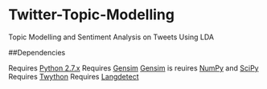 # Twitter-Topic-Modelling <br />
Topic Modelling and Sentiment Analysis on Tweets Using LDA  <br />

##Dependencies

Requires [Python 2.7.x]
Requires [Gensim]
[Gensim] is reuires [NumPy] and [SciPy]
Requires [Twython]
Requires [Langdetect]





[Python 2.7.x]:https://www.python.org/downloads/
[Gensim]:https://pypi.python.org/pypi/gensim
[Numpy]:http://www.scipy.org/install.html
[SciPy]:http://www.scipy.org/install.html
[langdetect]:https://pypi.python.org/pypi/langdetect
[Twython]:https://twython.readthedocs.org/en/latest/usage/install.html
